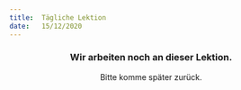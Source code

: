```yaml
---
title:  Tägliche Lektion
date:   15/12/2020
---
```


### <center>Wir arbeiten noch an dieser Lektion.</center>
<center>Bitte komme später zurück.</center>